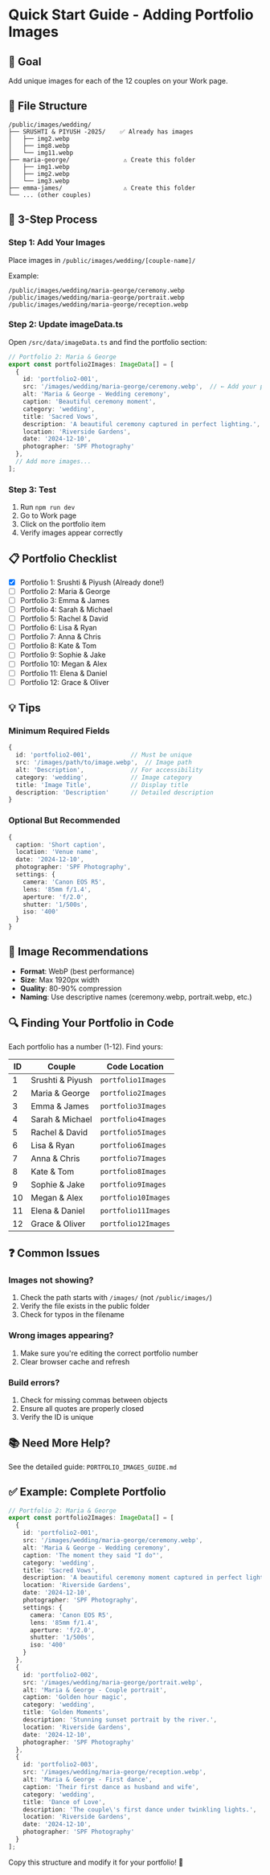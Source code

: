 # Quick Start Guide - Adding Portfolio Images

## 🎯 Goal
Add unique images for each of the 12 couples on your Work page.

## 📁 File Structure
```
/public/images/wedding/
├── SRUSHTI & PIYUSH -2025/    ✅ Already has images
│   ├── img2.webp
│   ├── img8.webp
│   └── img11.webp
├── maria-george/               ⚠️ Create this folder
│   ├── img1.webp
│   ├── img2.webp
│   └── img3.webp
├── emma-james/                 ⚠️ Create this folder
└── ... (other couples)
```

## 🚀 3-Step Process

### Step 1: Add Your Images
Place images in `/public/images/wedding/[couple-name]/`

Example:
```
/public/images/wedding/maria-george/ceremony.webp
/public/images/wedding/maria-george/portrait.webp
/public/images/wedding/maria-george/reception.webp
```

### Step 2: Update imageData.ts
Open `/src/data/imageData.ts` and find the portfolio section:

```typescript
// Portfolio 2: Maria & George
export const portfolio2Images: ImageData[] = [
  {
    id: 'portfolio2-001',
    src: '/images/wedding/maria-george/ceremony.webp',  // ← Add your path here
    alt: 'Maria & George - Wedding ceremony',
    caption: 'Beautiful ceremony moment',
    category: 'wedding',
    title: 'Sacred Vows',
    description: 'A beautiful ceremony captured in perfect lighting.',
    location: 'Riverside Gardens',
    date: '2024-12-10',
    photographer: 'SPF Photography'
  },
  // Add more images...
];
```

### Step 3: Test
1. Run `npm run dev`
2. Go to Work page
3. Click on the portfolio item
4. Verify images appear correctly

## 📋 Portfolio Checklist

- [x] Portfolio 1: Srushti & Piyush (Already done!)
- [ ] Portfolio 2: Maria & George
- [ ] Portfolio 3: Emma & James
- [ ] Portfolio 4: Sarah & Michael
- [ ] Portfolio 5: Rachel & David
- [ ] Portfolio 6: Lisa & Ryan
- [ ] Portfolio 7: Anna & Chris
- [ ] Portfolio 8: Kate & Tom
- [ ] Portfolio 9: Sophie & Jake
- [ ] Portfolio 10: Megan & Alex
- [ ] Portfolio 11: Elena & Daniel
- [ ] Portfolio 12: Grace & Oliver

## 💡 Tips

### Minimum Required Fields
```typescript
{
  id: 'portfolio2-001',           // Must be unique
  src: '/images/path/to/image.webp',  // Image path
  alt: 'Description',             // For accessibility
  category: 'wedding',            // Image category
  title: 'Image Title',           // Display title
  description: 'Description'      // Detailed description
}
```

### Optional But Recommended
```typescript
{
  caption: 'Short caption',
  location: 'Venue name',
  date: '2024-12-10',
  photographer: 'SPF Photography',
  settings: {
    camera: 'Canon EOS R5',
    lens: '85mm f/1.4',
    aperture: 'f/2.0',
    shutter: '1/500s',
    iso: '400'
  }
}
```

## 🎨 Image Recommendations

- **Format**: WebP (best performance)
- **Size**: Max 1920px width
- **Quality**: 80-90% compression
- **Naming**: Use descriptive names (ceremony.webp, portrait.webp, etc.)

## 🔍 Finding Your Portfolio in Code

Each portfolio has a number (1-12). Find yours:

| ID | Couple | Code Location |
|----|--------|---------------|
| 1 | Srushti & Piyush | `portfolio1Images` |
| 2 | Maria & George | `portfolio2Images` |
| 3 | Emma & James | `portfolio3Images` |
| 4 | Sarah & Michael | `portfolio4Images` |
| 5 | Rachel & David | `portfolio5Images` |
| 6 | Lisa & Ryan | `portfolio6Images` |
| 7 | Anna & Chris | `portfolio7Images` |
| 8 | Kate & Tom | `portfolio8Images` |
| 9 | Sophie & Jake | `portfolio9Images` |
| 10 | Megan & Alex | `portfolio10Images` |
| 11 | Elena & Daniel | `portfolio11Images` |
| 12 | Grace & Oliver | `portfolio12Images` |

## ❓ Common Issues

### Images not showing?
1. Check the path starts with `/images/` (not `/public/images/`)
2. Verify the file exists in the public folder
3. Check for typos in the filename

### Wrong images appearing?
1. Make sure you're editing the correct portfolio number
2. Clear browser cache and refresh

### Build errors?
1. Check for missing commas between objects
2. Ensure all quotes are properly closed
3. Verify the ID is unique

## 📚 Need More Help?

See the detailed guide: `PORTFOLIO_IMAGES_GUIDE.md`

## ✅ Example: Complete Portfolio

```typescript
// Portfolio 2: Maria & George
export const portfolio2Images: ImageData[] = [
  {
    id: 'portfolio2-001',
    src: '/images/wedding/maria-george/ceremony.webp',
    alt: 'Maria & George - Wedding ceremony',
    caption: 'The moment they said "I do"',
    category: 'wedding',
    title: 'Sacred Vows',
    description: 'A beautiful ceremony moment captured in perfect lighting.',
    location: 'Riverside Gardens',
    date: '2024-12-10',
    photographer: 'SPF Photography',
    settings: {
      camera: 'Canon EOS R5',
      lens: '85mm f/1.4',
      aperture: 'f/2.0',
      shutter: '1/500s',
      iso: '400'
    }
  },
  {
    id: 'portfolio2-002',
    src: '/images/wedding/maria-george/portrait.webp',
    alt: 'Maria & George - Couple portrait',
    caption: 'Golden hour magic',
    category: 'wedding',
    title: 'Golden Moments',
    description: 'Stunning sunset portrait by the river.',
    location: 'Riverside Gardens',
    date: '2024-12-10',
    photographer: 'SPF Photography'
  },
  {
    id: 'portfolio2-003',
    src: '/images/wedding/maria-george/reception.webp',
    alt: 'Maria & George - First dance',
    caption: 'Their first dance as husband and wife',
    category: 'wedding',
    title: 'Dance of Love',
    description: 'The couple\'s first dance under twinkling lights.',
    location: 'Riverside Gardens',
    date: '2024-12-10',
    photographer: 'SPF Photography'
  }
];
```

Copy this structure and modify it for your portfolio! 🎉